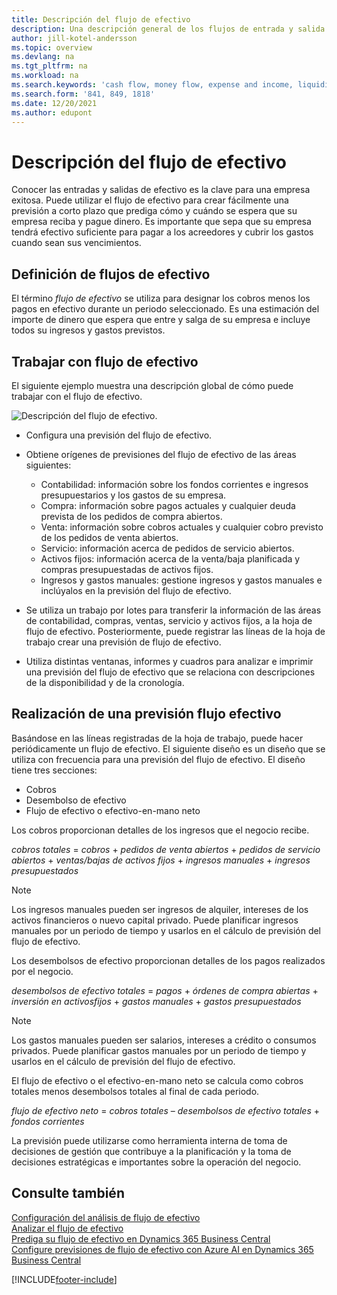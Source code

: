 ```yaml
---
title: Descripción del flujo de efectivo
description: Una descripción general de los flujos de entrada y salida de efectivo para ayudar a pronosticar los importes que se recibirán y que se pagarán.
author: jill-kotel-andersson
ms.topic: overview
ms.devlang: na
ms.tgt_pltfrm: na
ms.workload: na
ms.search.keywords: 'cash flow, money flow, expense and income, liquidity, cash receipts minus cash payments'
ms.search.form: '841, 849, 1818'
ms.date: 12/20/2021
ms.author: edupont
---
```


# Descripción del flujo de efectivo

Conocer las entradas y salidas de efectivo es la clave para una empresa exitosa. Puede utilizar el flujo de efectivo para crear fácilmente una previsión a corto plazo que prediga cómo y cuándo se espera que su empresa reciba y pague dinero. Es importante que sepa que su empresa tendrá efectivo suficiente para pagar a los acreedores y cubrir los gastos cuando sean sus vencimientos.

## Definición de flujos de efectivo

El término *flujo de efectivo* se utiliza para designar los cobros menos los pagos en efectivo durante un periodo seleccionado. Es una estimación del importe de dinero que espera que entre y salga de su empresa e incluye todos su ingresos y gastos previstos.

## Trabajar con flujo de efectivo

El siguiente ejemplo muestra una descripción global de cómo puede trabajar con el flujo de efectivo.

![Descripción del flujo de efectivo.](media/finance_cash_flow_overview.png "Descripción del flujo de efectivo")

- Configura una previsión del flujo de efectivo.  

- Obtiene orígenes de previsiones del flujo de efectivo de las áreas siguientes:  

  - Contabilidad: información sobre los fondos corrientes e ingresos presupuestarios y los gastos de su empresa.  
  - Compra: información sobre pagos actuales y cualquier deuda prevista de los pedidos de compra abiertos.  
  - Venta: información sobre cobros actuales y cualquier cobro previsto de los pedidos de venta abiertos.  
  - Servicio: información acerca de pedidos de servicio abiertos.  
  - Activos fijos: información acerca de la venta/baja planificada y compras presupuestadas de activos fijos.  
  - Ingresos y gastos manuales: gestione ingresos y gastos manuales e inclúyalos en la previsión del flujo de efectivo.  
- Se utiliza un trabajo por lotes para transferir la información de las áreas de contabilidad, compras, ventas, servicio y activos fijos, a la hoja de flujo de efectivo. Posteriormente, puede registrar las líneas de la hoja de trabajo crear una previsión de flujo de efectivo.  
- Utiliza distintas ventanas, informes y cuadros para analizar e imprimir una previsión del flujo de efectivo que se relaciona con descripciones de la disponibilidad y de la cronología.  

## Realización de una previsión flujo efectivo

Basándose en las líneas registradas de la hoja de trabajo, puede hacer periódicamente un flujo de efectivo. El siguiente diseño es un diseño que se utiliza con frecuencia para una previsión del flujo de efectivo. El diseño tiene tres secciones:

- Cobros  
- Desembolso de efectivo  
- Flujo de efectivo o efectivo-en-mano neto  

Los cobros proporcionan detalles de los ingresos que el negocio recibe.

*cobros totales* = *cobros* + *pedidos de venta abiertos* + *pedidos de servicio abiertos* + *ventas/bajas de activos fijos* + *ingresos manuales* + *ingresos presupuestados*

> [!NOTE]
> Los ingresos manuales pueden ser ingresos de alquiler, intereses de los activos financieros o nuevo capital privado. Puede planificar ingresos manuales por un periodo de tiempo y usarlos en el cálculo de previsión del flujo de efectivo.

Los desembolsos de efectivo proporcionan detalles de los pagos realizados por el negocio.

*desembolsos de efectivo totales* = *pagos* + *órdenes de compra abiertas* + *inversión en activosfijos* + *gastos manuales* + *gastos presupuestados*

> [!NOTE]
> Los gastos manuales pueden ser salarios, intereses a crédito o consumos privados. Puede planificar gastos manuales por un periodo de tiempo y usarlos en el cálculo de previsión del flujo de efectivo.

El flujo de efectivo o el efectivo-en-mano neto se calcula como cobros totales menos desembolsos totales al final de cada periodo.

*flujo de efectivo neto* = *cobros totales* – *desembolsos de efectivo totales* + *fondos corrientes*

La previsión puede utilizarse como herramienta interna de toma de decisiones de gestión que contribuye a la planificación y la toma de decisiones estratégicas e importantes sobre la operación del negocio.

## Consulte también

[Configuración del análisis de flujo de efectivo](finance-setup-cash-flow-analyses.md)  
[Analizar el flujo de efectivo](finance-analyze-cash-flow.md)  
[Prediga su flujo de efectivo en Dynamics 365 Business Central](/training/modules/forecast-cash-flow-dynamics-365-business-central/index)  
[Configure previsiones de flujo de efectivo con Azure AI en Dynamics 365 Business Central](/training/modules/setup-cash-flow-forecasts/)  

[!INCLUDE[footer-include](includes/footer-banner.md)]
